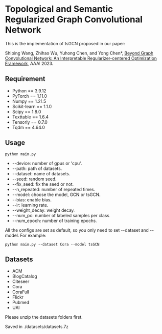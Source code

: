 Topological and Semantic Regularized Graph Convolutional Network
====
This is the implementation of tsGCN proposed in our paper:

Shiping Wang, Zhihao Wu, Yuhong Chen, and Yong Chen*, [Beyond Graph Convolutional Network: An Interpretable Regularizer-centered Optimization Framework](https://arxiv.org/abs/2301.04318), AAAI 2023.

## Requirement

  * Python == 3.9.12
  * PyTorch == 1.11.0
  * Numpy == 1.21.5
  * Scikit-learn == 1.1.0
  * Scipy == 1.8.0
  * Texttable == 1.6.4
  * Tensorly == 0.7.0
  * Tqdm == 4.64.0

## Usage

```
python main.py
```

  * --device: number of gpus or 'cpu'.
  * --path: path of datasets.
  * --dataset: name of datasets.
  * --seed: random seed.
  * --fix_seed: fix the seed or not.
  * --n_repeated: number of repeated times.
  * --model: choose the model, GCN or tsGCN.
  * --bias: enable bias.
  * --lr: learning rate.
  * --weight_decay: weight decay.
  * --num_pc: number of labeled samples per class.
  * --num_epoch: number of training epochs.

All the configs are set as default, so you only need to set --dataset and --model. 
For example:

 ```
 python main.py --dataset Cora --model tsGCN
 ```

## Datasets

  * ACM
  * BlogCatalog
  * Citeseer
  * Cora
  * CoraFull
  * Flickr
  * Pubmed
  * UAI

Please unzip the datasets folders first.

Saved in ./datasets/datasets.7z

